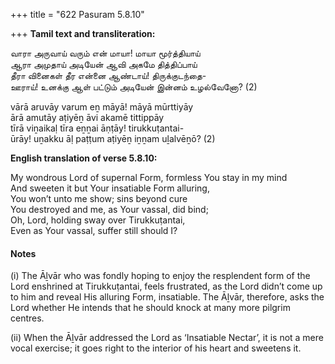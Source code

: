 +++
title = "622 Pasuram 5.8.10"

+++
**Tamil text and transliteration:**

வாரா அருவாய் வரும் என் மாயா! மாயா மூர்த்தியாய்  
ஆரா அமுதாய் அடியேன் ஆவி அகமே தித்திப்பாய்  
தீரா வினைகள் தீர என்னை ஆண்டாய்! திருக்குடந்தை-  
ஊராய்! உனக்கு ஆள் பட்டும் அடியேன் இன்னம் உழல்வேனோ? (2)

vārā aruvāy varum eṉ māyā! māyā mūrttiyāy  
ārā amutāy aṭiyēṉ āvi akamē tittippāy  
tīrā viṉaikaḷ tīra eṉṉai āṇṭāy! tirukkuṭantai-  
ūrāy! uṉakku āḷ paṭṭum aṭiyēṉ iṉṉam uḻalvēṉō? (2)

**English translation of verse 5.8.10:**

My wondrous Lord of supernal Form, formless You stay in my mind  
And sweeten it but Your insatiable Form alluring,  
You won’t unto me show; sins beyond cure  
You destroyed and me, as Your vassal, did bind;  
Oh, Lord, holding sway over Tirukkuṭantai,  
Even as Your vassal, suffer still should I?

#### Notes

\(i\) The Āḻvār who was fondly hoping to enjoy the resplendent form of the Lord enshrined at Tirukkuṭantai, feels frustrated, as the Lord didn’t come up to him and reveal His alluring Form, insatiable. The Āḻvār, therefore, asks the Lord whether He intends that he should knock at many more pilgrim centres.

\(ii\) When the Āḻvār addressed the Lord as ‘Insatiable Nectar’, it is not a mere vocal exercise; it goes right to the interior of his heart and sweetens it.


